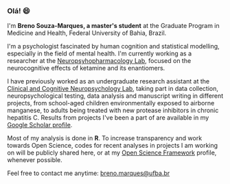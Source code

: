### Olá! 😄

I'm **Breno Souza-Marques, a master's student** at the Graduate Program in Medicine and Health, Federal University of Bahia, Brazil.

I'm a psychologist fascinated by human cognition and statistical modelling, especially in the field of mental health. I'm currently working as a researcher at the [Neuropsyhopharmacology Lab](https://www.researchgate.net/lab/Laboratory-of-Neuropsychopharmacology-Lucas-C-Quarantini), focused on the neurocognitive effects of ketamine and its enantiomers.

I have previously worked as an undergraduate research assistant at the [Clinical and Cognitive Neuropsychology Lab](https://www.researchgate.net/lab/Neuroclic-UFBA-Neander-Abreu), taking part in data collection, neuropsychological testing, data analysis and manuscript writing in different projects, from school-aged children environmentally exposed to airborne manganese, to adults being treated with new protease inhibitors in chronic hepatitis C. Results from projects I've been a part of are available in my [Google Scholar profile](https://scholar.google.com/citations?user=WCNF2WYAAAAJ&hl=pt-BR).

Most of my analysis is done in **R**. To increase transparency and work towards Open Science, codes for recent analyses in projects I am working on will be publicly shared here, or at my [Open Science Framework](osf.io/56wza) profile, whenever possible.

Feel free to contact me anytime: breno.marques@ufba.br
